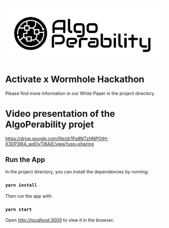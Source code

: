 ![](./public/images/Logoalgo.png)

# Activate x Wormhole Hackathon
Please find more information in our White Paper in the project directory.

# Video presentation of the AlgoPerability projet
https://drive.google.com/file/d/1Fq8NTzHNPOtH-X3DP3l64_wdOvTI6AiE/view?usp=sharing

## Run the App
In the project directory, you can install the dependencies by running:
### `yarn install`

Then run the app with:
### `yarn start`

Open [http://localhost:3000](http://localhost:3000) to view it in the browser.
